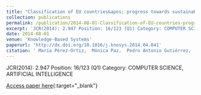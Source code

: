 ```yaml
---
title: "Classification of EU countries&apos; progress towards sustainable development based on ordinal regression techniques"
collection: publications
permalink: /publication/2014-08-01-Classification-of-EU-countries-progress-towards-sustainable-development-based-on-ordinal-regression-techniques
excerpt: 'JCR(2014): 2.947 Position: 16/123 (Q1) Category: COMPUTER SCIENCE, ARTIFICIAL INTELLIGENCE'
date: 2014-08-01
venue: 'Knowledge-Based Systems'
paperurl: 'http://dx.doi.org/10.1016/j.knosys.2014.04.041'
citation: ' María Pérez-Ortiz,  Mónica Paz,  Pedro Antonio Gutiérrez,  César Hervás-Martínez, &quot;Classification of EU countries&amp;apos; progress towards sustainable development based on ordinal regression techniques.&quot; Knowledge-Based Systems, Vol. 66, 2014, pp.178--189.'
---
```

JCR(2014): 2.947 Position: 16/123 (Q1) Category: COMPUTER SCIENCE, ARTIFICIAL INTELLIGENCE

[Access paper here](http://dx.doi.org/10.1016/j.knosys.2014.04.041){:target="_blank"}
